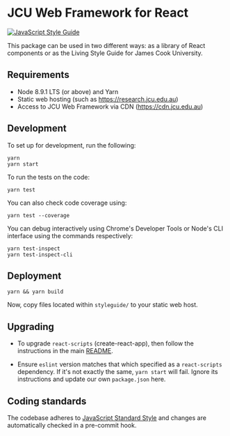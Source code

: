 # JCU Web Framework for React

[![JavaScript Style Guide](https://img.shields.io/badge/code_style-standard-brightgreen.svg)](https://standardjs.com)

This package can be used in two different ways: as a library of React
components or as the Living Style Guide for James Cook University.

## Requirements

* Node 8.9.1 LTS (or above) and Yarn
* Static web hosting (such as <https://research.jcu.edu.au>)
* Access to JCU Web Framework via CDN (<https://cdn.jcu.edu.au>)

## Development

To set up for development, run the following:

    yarn
    yarn start

To run the tests on the code:

    yarn test

You can also check code coverage using:

    yarn test --coverage

You can debug interactively using Chrome's Developer Tools or Node's CLI
interface using the commands respectively:

    yarn test-inspect
    yarn test-inspect-cli

## Deployment

    yarn && yarn build

Now, copy files located within `styleguide/` to your static web host.

## Upgrading

* To upgrade `react-scripts` (create-react-app), then follow the instructions
  in the main
  [README](https://github.com/facebook/create-react-app/blob/next/packages/react-scripts/template/README.md#updating-to-new-releases).

* Ensure `eslint` version matches that which specified as a `react-scripts`
  dependency.  If it's not exactly the same, `yarn start` will fail.  Ignore
  its instructions and update our own `package.json` here.

## Coding standards

The codebase adheres to [JavaScript Standard Style](https://standardjs.com)
and changes are automatically checked in a pre-commit hook.
